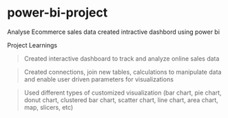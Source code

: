 # power-bi-project
Analyse Ecommerce sales data created intractive dashbord using power bi

Project Learnings

> Created interactive dashboard to track and analyze online sales data

> Created connections, join new tables, calculations to manipulate data and enable user driven parameters for visualizations

> Used different types of customized visualization (bar chart, pie chart, donut chart, clustered bar chart, scatter chart, line chart, area chart, map, slicers, etc)

